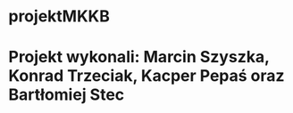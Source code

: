 # projektMKKB
# Projekt wykonali: Marcin Szyszka, Konrad Trzeciak, Kacper Pepaś oraz Bartłomiej Stec